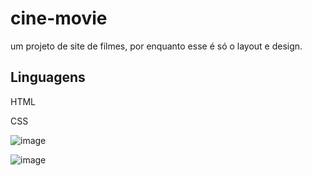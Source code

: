 # cine-movie

um projeto de site de filmes, por enquanto esse é só o layout e design.

## Linguagens

HTML

CSS

![image](https://github.com/thiagoodev/site-de-filmes/assets/118679233/855e6e5f-1392-4b5a-9983-07413de746c9)


![image](https://github.com/thiagoodev/site-de-filmes/assets/118679233/3857d1da-0f3c-4fb7-b2af-28262efed4e0)





